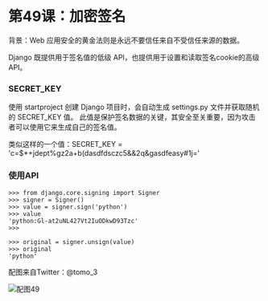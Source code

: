 # 第49课：加密签名

背景：Web 应用安全的黄金法则是永远不要信任来自不受信任来源的数据。 

Django 既提供用于签名值的低级 API，也提供用于设置和读取签名cookie的高级 API。

### SECRET_KEY
使用 startproject 创建 Django 项目时，会自动生成 settings.py 文件并获取随机的 SECRET_KEY 值。 此值是保护签名数据的关键，其安全至关重要，因为攻击者可以使用它来生成自己的签名值。

类似这样的一个值：SECRET_KEY = 'c=$*+jdept%gz2a+b(dasdfdsczc5&&2q&gasdfeasy#1j='

### 使用API
```
>>> from django.core.signing import Signer
>>> signer = Signer()
>>> value = signer.sign('python')
>>> value
'python:Gl-at2uNL427Vt2IuODkwD93Tzc'
>>>

>>> original = signer.unsign(value)
>>> original
'python'
```

配图来自Twitter：@tomo_3

![配图49](https://wiki.huihoo.com/images/thumb/8/87/Devopsgirls49.jpg/1280px-Devopsgirls49.jpg)
